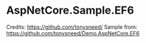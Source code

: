 # AspNetCore.Sample.EF6
Credits: https://github.com/tonysneed/
Sample from: https://github.com/tonysneed/Demo.AspNetCore.EF6
